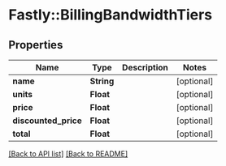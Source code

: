 # Fastly::BillingBandwidthTiers

## Properties

| Name | Type | Description | Notes |
| ---- | ---- | ----------- | ----- |
| **name** | **String** |  | [optional] |
| **units** | **Float** |  | [optional] |
| **price** | **Float** |  | [optional] |
| **discounted_price** | **Float** |  | [optional] |
| **total** | **Float** |  | [optional] |

[[Back to API list]](../../README.md#endpoints) [[Back to README]](../../README.md)

